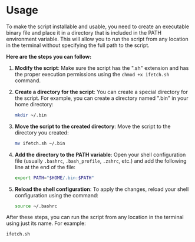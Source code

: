 # Usage

To make the script installable and usable, you need to create an executable binary file and place it in a directory that is included in the PATH environment variable. This will allow you to run the script from any location in the terminal without specifying the full path to the script.

**Here are the steps you can follow:**

1. **Modify the script**: Make sure the script has the ".sh" extension and has the proper execution permissions using the `chmod +x ifetch.sh` command.

2. **Create a directory for the script**: You can create a special directory for the script. For example, you can create a directory named ".bin" in your home directory:
   ```bash
   mkdir ~/.bin
   ```

3. **Move the script to the created directory**: Move the script to the directory you created:
   ```bash
   mv ifetch.sh ~/.bin
   ```

4. **Add the directory to the PATH variable**: Open your shell configuration file (usually `.bashrc`, `.bash_profile`, `.zshrc`, etc.) and add the following line at the end of the file:
   ```bash
   export PATH="$HOME/.bin:$PATH"
   ```

5. **Reload the shell configuration**: To apply the changes, reload your shell configuration using the command:
   ```bash
   source ~/.bashrc
   ```

After these steps, you can run the script from any location in the terminal using just its name. For example:
```bash
ifetch.sh
```